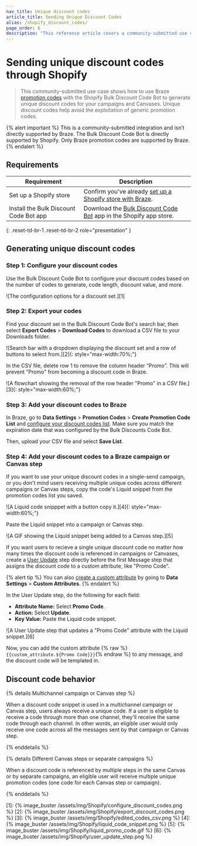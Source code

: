 ```yaml
---
nav_title: Unique discount codes
article_title: Sending Unique Discount Codes
alias: /shopify_discount_codes/
page_order: 6
description: "This reference article covers a community-submitted use case of using Braze promotion codes with the Shopify Bulk Discount Code Bot to send unique discount codes through your campaigns and Canvases."
---
```


# Sending unique discount codes through Shopify

> This community-submitted use case shows how to use Braze [promotion codes]({{site.baseurl}}/user_guide/personalization_and_dynamic_content/promotion_codes/) with the Shopify Bulk Discount Code Bot to generate unique discount codes for your campaigns and Canvases. Unique discount codes help avoid the exploitation of generic promotion codes.

{% alert important %}
This is a community-submitted integration and isn’t directly supported by Braze. The Bulk Discount Code Bot is directly supported by Shopify. Only Braze promotion codes are supported by Braze. 
{% endalert %}

## Requirements

| Requirement | Description |
| --- | --- |
| Set up a Shopify store | Confirm you've already [set up a Shopify store with Braze]({{site.baseurl}}/shopify_overview/). |
| Install the Bulk Discount Code Bot app | Download the [Bulk Discount Code Bot](https://apps.shopify.com/bulk-discount-generator) app in the Shopify app store. |
{: .reset-td-br-1 .reset-td-br-2 role="presentation" }

## Generating unique discount codes

### Step 1: Configure your discount codes

Use the Bulk Discount Code Bot to configure your discount codes based on the number of codes to generate, code length, discount value, and more.

![The configuration options for a discount set.][1]

### Step 2: Export your codes

Find your discount set in the Bulk Discount Code Bot's search bar, then select **Export Codes** > **Download Codes** to download a CSV file to your Downloads folder.

![Search bar with a dropdown displaying the discount set and a row of buttons to select from.][2]{: style="max-width:70%;"}

In the CSV file, delete row 1 to remove the column header “Promo”. This will prevent "Promo" from becoming a discount code in Braze.

![A flowchart showing the removal of the row header "Promo" in a CSV file.][3]{: style="max-width:60%;"}

### Step 3: Add your discount codes to Braze

In Braze, go to **Data Settings** > **Promotion Codes** > **Create Promotion Code List** and [configure your discount codes list]({{site.baseurl}}/user_guide/personalization_and_dynamic_content/promotion_codes/#creating-a-promotion-code-list). Make sure you match the expiration date that was configured by the Bulk Discounts Code Bot.

Then, upload your CSV file and select **Save List**.

### Step 4: Add your discount codes to a Braze campaign or Canvas step

If you want to use your unique discount codes in a single-send campaign, or you don't mind users receiving multiple unique codes across different campaigns or Canvas steps, copy the code's Liquid snippet from the promotion codes list you saved.

![A Liquid code snipppet with a button copy it.][4]{: style="max-width:60%;"}

Paste the Liquid snippet into a campaign or Canvas step. 

![A GIF showing the Liquid snippet being added to a Canvas step.][5]

If you want users to recieve a single unique discount code no matter how many times the discount code is referenced in campaigns or Canvases, create a [User Update]({{site.baseurl}}/user_guide/engagement_tools/canvas/canvas_components/user_update/) step directly before the first Message step that assigns the discount code to a custom attribute, like "Promo Code".

{% alert tip %}
You can also [create a custom attribute]({{site.baseurl}}/user_guide/data/custom_data/custom_attributes/) by going to **Data Settings** > **Custom Attributes**.
{% endalert %}

In the User Update step, do the following for each field:
- **Attribute Name:** Select **Promo Code**.
- **Action:** Select **Update**.
- **Key Value:** Paste the Liquid code snippet.

![A User Update step that updates a "Promo Code" attribute with the Liquid snippet.][6]

Now, you can add the custom attribute {% raw %}`{{custom_attribute.${Promo Code}}}`{% endraw %} to any message, and the discount code will be templated in.

## Discount code behavior

{% details Multichannel campaign or Canvas step %}

When a discount code snippet is used in a multichannel campaign or Canvas step, users always receive a unique code. If a user is eligible to receive a code through more than one channel, they'll receive the same code through each channel. In other words, an eligible user would only receive one code across all the messages sent by that campaign or Canvas step.

{% enddetails %}

{% details Different Canvas steps or separate campaigns %}

When a discount code is referenced by multiple steps in the same Canvas or by separate campaigns, an eligible user will receive multiple unique promotion codes (one code for each Canvas step or campaign).

{% enddetails %}

[1]: {% image_buster /assets/img/Shopify/configure_discount_codes.png %}
[2]: {% image_buster /assets/img/Shopify/export_discount_codes.png %}
[3]: {% image_buster /assets/img/Shopify/edited_codes_csv.png %}
[4]: {% image_buster /assets/img/Shopify/liquid_code_snippet.png %}
[5]: {% image_buster /assets/img/Shopify/liquid_promo_code.gif %}
[6]: {% image_buster /assets/img/Shopify/user_update_step.png %}